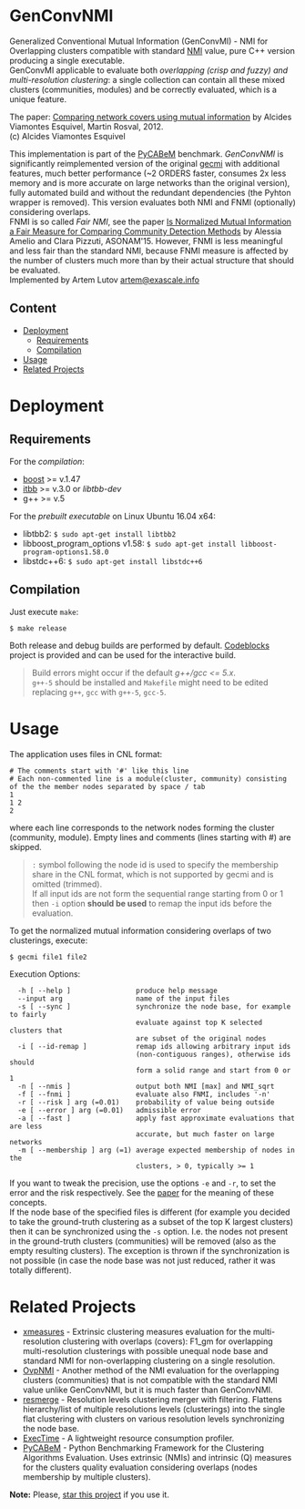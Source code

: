 # GenConvNMI
Generalized Conventional Mutual Information (GenConvMI) - NMI for Overlapping clusters compatible with standard [NMI](http://www.cs.plu.edu/courses/csce436/art%202.pdf) value, pure C++ version producing a single executable.  
GenConvMI applicable to evaluate both *overlapping (crisp and fuzzy) and multi-resolution clustering*: a single collection can contain all these mixed clusters (communities, modules) and be correctly evaluated, which is a unique feature.

The paper: [Comparing network covers using mutual information](https://arxiv.org/abs/1202.0425) by Alcides Viamontes Esquivel, Martin Rosval, 2012.  
(c) Alcides Viamontes Esquivel

This implementation is part of the [PyCABeM](https://github.com/eXascaleInfolab/PyCABeM) benchmark. *GenConvNMI* is significantly reimplemented version of the original [gecmi](https://bitbucket.org/dsign/gecmi) with additional features, much better performance (~2 ORDERS faster, consumes 2x less memory and is more accurate on large networks than the original version), fully automated build and without the redundant dependencies (the Pyhton wrapper is removed). This version evaluates both NMI and FNMI (optionally) considering overlaps.  
FNMI is so called *Fair NMI*, see the paper [Is Normalized Mutual Information a Fair Measure for Comparing Community Detection Methods](http://ieeexplore.ieee.org/document/7403755/) by Alessia Amelio and Clara Pizzuti, ASONAM'15. However, FNMI is less meaningful and less fair than the standard NMI, because FNMI measure is affected by the number of clusters much more than by their actual structure that should be evaluated.  
Implemented by Artem Lutov <artem@exascale.info>

## Content
- [Deployment](#deployment)
	- [Requirements](#requirements)
	- [Compilation](#compilation)
- [Usage](#usage)
- [Related Projects](#related-projects)

# Deployment
## Requirements
For the *compilation*:
- [boost](http://www.boost.org/boost) >= v.1.47
- [itbb](http://threadingbuildingblocks.org/itbb) >= v.3.0 or *libtbb-dev*
- g++ >= v.5

For the *prebuilt executable* on Linux Ubuntu 16.04 x64:
- libtbb2:  `$ sudo apt-get install libtbb2`
- libboost_program_options v1.58:  `$ sudo apt-get install libboost-program-options1.58.0`
- libstdc++6: `$ sudo apt-get install libstdc++6`

## Compilation

Just execute `make`:
```
$ make release
```
Both release and debug builds are performed by default. [Codeblocks](http://www.codeblocks.org/) project is provided and can be used for the interactive build.

> Build errors might occur if the default *g++/gcc <= 5.x*.  
`g++-5` should be installed and `Makefile` might need to be edited replacing `g++`, `gcc` with `g++-5`, `gcc-5`.

# Usage

The application uses files in CNL format:

```
# The comments start with '#' like this line
# Each non-commented line is a module(cluster, community) consisting of the the member nodes separated by space / tab
1
1 2
2
```
where each line corresponds to the network nodes forming the cluster (community, module). Empty lines and comments (lines starting with #) are skipped.
> `:` symbol following the node id is used to specify the membership share in the CNL format, which is not supported by gecmi and is omitted (trimmed).  
If all input ids are not form the sequential range starting from 0 or 1 then `-i` option **should be used** to remap the input ids before the evaluation.

To get the normalized mutual information considering overlaps of two clusterings, execute:

```
$ gecmi file1 file2
```

Execution Options:
```
  -h [ --help ]                produce help message
  --input arg                  name of the input files
  -s [ --sync ]                synchronize the node base, for example to fairly
                               evaluate against top K selected clusters that 
                               are subset of the original nodes
  -i [ --id-remap ]            remap ids allowing arbitrary input ids 
                               (non-contiguous ranges), otherwise ids should 
                               form a solid range and start from 0 or 1
  -n [ --nmis ]                output both NMI [max] and NMI_sqrt
  -f [ --fnmi ]                evaluate also FNMI, includes '-n'
  -r [ --risk ] arg (=0.01)    probability of value being outside
  -e [ --error ] arg (=0.01)   admissible error
  -a [ --fast ]                apply fast approximate evaluations that are less
                               accurate, but much faster on large networks
  -m [ --membership ] arg (=1) average expected membership of nodes in the 
                               clusters, > 0, typically >= 1
```
If you want to tweak the precision, use the options `-e` and `-r`, to set the error and
the risk respectively. See the [paper](http://arxiv.org/abs/1202.0425) for the meaning of these concepts.  
If the node base of the specified files is different (for example you decided to take the ground-truth clustering as a subset of the top K largest clusters) then it can be synchronized using the `-s` option. I.e. the nodes not present in the ground-truth clusters (communities) will be removed (also as the empty resulting clusters). The exception is thrown if the synchronization is not possible (in case the node base was not just reduced, rather it was totally different).

# Related Projects
- [xmeasures](https://github.com/eXascaleInfolab/xmeasures)  - Extrinsic clustering measures evaluation for the multi-resolution clustering with overlaps (covers): F1_gm for overlapping multi-resolution clusterings with possible unequal node base and standard NMI for non-overlapping clustering on a single resolution.
- [OvpNMI](https://github.com/eXascaleInfolab/OvpNMI) - Another method of the NMI evaluation for the overlapping clusters (communities) that is not compatible with the standard NMI value unlike GenConvNMI, but it is much faster than GenConvNMI.
- [resmerge](https://github.com/eXascaleInfolab/resmerge)  - Resolution levels clustering merger with filtering. Flattens hierarchy/list of multiple resolutions levels (clusterings) into the single flat clustering with clusters on various resolution levels synchronizing the node base.
- [ExecTime](https://bitbucket.org/lumais/exectime/)  - A lightweight resource consumption profiler.
- [PyCABeM](https://github.com/eXascaleInfolab/PyCABeM) - Python Benchmarking Framework for the Clustering Algorithms Evaluation. Uses extrinsic (NMIs) and intrinsic (Q) measures for the clusters quality evaluation considering overlaps (nodes membership by multiple clusters).

**Note:** Please, [star this project](https://github.com/eXascaleInfolab/GenConvNMI) if you use it.

